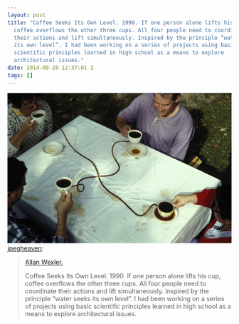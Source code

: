 ```yaml
---
layout: post
title: "Coffee Seeks Its Own Level. 1990. If one person alone lifts his cup,
  coffee overflows the other three cups. All four people need to coordinate
  their actions and lift simultaneously. Inspired by the principle “water seeks
  its own level”. I had been working on a series of projects using basic
  scientific principles learned in high school as a means to explore
  architectural issues."
date: 2014-09-28 12:37:01 Z
tags: []
---
```

![](/media/2014/09/98629284669.jpg)
[jpegheaven](http://jpeg-heaven.com/post/93668891431/allan-wexler-coffee-seeks-its-own-level-1990):

> [Allan Wexler.](http://www.allanwexlerstudio.com/projects/coffee-seeks-its-own-level)
> 
> Coffee Seeks Its Own Level. 1990. If one person alone lifts his cup, coffee overflows the other three cups. All four people need to coordinate their actions and lift simultaneously. Inspired by the principle “water seeks its own level”. I had been working on a series of projects using basic scientific principles learned in high school as a means to explore architectural issues.
